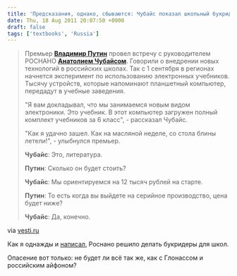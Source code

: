 ```yaml
---
title: 'Предсказания, однако, сбываются: Чубайс показал школьный букридер'
date: Thu, 18 Aug 2011 20:07:50 +0000
draft: false
tags: ['textbooks', 'Russia']
---
```


> Премьер [**Владимир Путин**](http://www.vesti.ru/doc.html?id=291713) провел встречу с руководителем РОСНАНО [**Анатолием Чубайсом**](http://www.vesti.ru/doc.html?id=322345). Говорили о внедрении новых технологий в российских школах. Так с 1 сентября в регионах начнется эксперимент по использованию электронных учебников. Тысячу устройств, которые напоминают планшетный компьютер, передадут в учебные заведения.
> 
> "Я вам докладывал, что мы занимаемся новым видом электроники. Это учебник. В этот компьютер загружен полный комплект учебников за 6 класс", - рассказал Чубайс.
> 
> "Как я удачно зашел. Как на масляной неделе, со стола блины летели!", - улыбнулся премьер.
> 
> **Чубайс**: Это, литература.
> 
> **Путин**: Сколько он будет стоить?
> 
> **Чубайс**: Мы ориентируемся на 12 тысяч рублей на старте.
> 
> **Путин**: То есть когда вы выйдете на серийное производство, цена будет ниже?
> 
> **Чубайс**: Да, конечно.

via [vesti.ru](http://www.vesti.ru/doc.html?id=542434&cid=7)

Как я однажды и [написал](http://www.chaskor.ru/article/rossiya_mozhet_poluchit_svoe_proizvodstvo_bukriderov_19068), Роснано решило делать букридеры для школ.

Опасение вот только: не будет ли всё так же, как с Глонассом и российским айфоном?